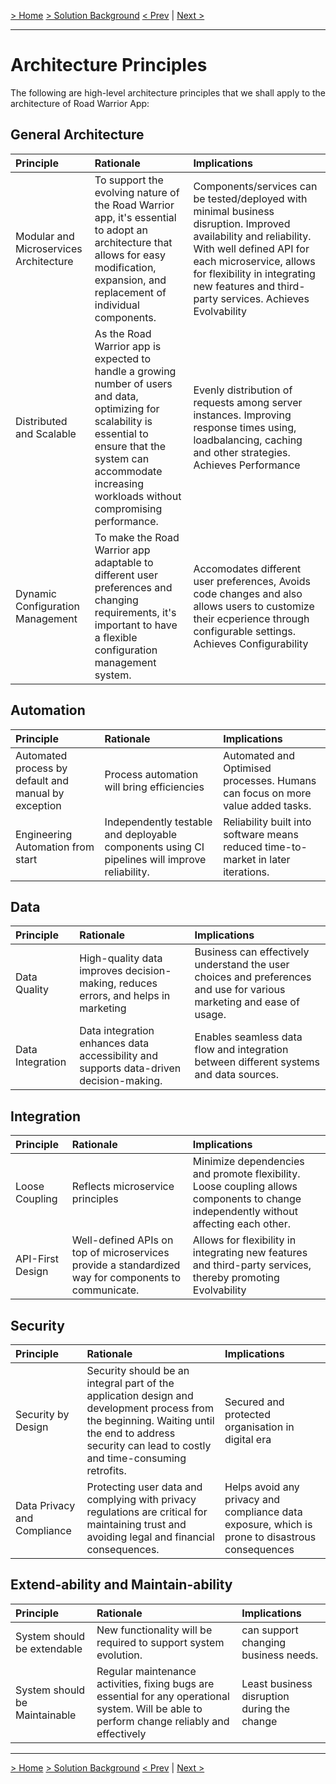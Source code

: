 [> Home](../README.md)    [> Solution Background](README.md)
[< Prev](README.md)  |  [Next >](ArchitecturePatterns.md)

---

# Architecture Principles

The following are high-level architecture principles that we shall apply to the architecture of Road Warrior App:

## General Architecture

| Principle                         | Rationale                                                    | Implications                                                 | 
| :-------------------------------- | :----------------------------------------------------------- | :----------------------------------------------------------- |
| Modular and Microservices Architecture             | To support the evolving nature of the Road Warrior app, it's essential to adopt an architecture that allows for easy modification, expansion, and replacement of individual components. | Components/services can be tested/deployed with minimal business disruption. Improved availability and reliability. With well defined API for each microservice, allows for flexibility in integrating new features and third-party services. Achieves Evolvability | 
| Distributed and Scalable       | As the Road Warrior app is expected to handle a growing number of users and data, optimizing for scalability is essential to ensure that the system can accommodate increasing workloads without compromising performance.| Evenly distribution of requests among server instances. Improving response times using, loadbalancing, caching and other strategies. Achieves Performance  | 
| Dynamic Configuration Management | To make the Road Warrior app adaptable to different user preferences and changing requirements, it's important to have a flexible configuration management system. | Accomodates different user preferences, Avoids code changes and also allows users to customize their ecperience through configurable settings.  Achieves Configurability                     |

##  Automation

| Principle                                            | Rationale                                                    | Implications                                                 |
| :--------------------------------------------------- | :----------------------------------------------------------- | :----------------------------------------------------------- |
| Automated process by default and manual by exception | Process automation will bring efficiencies                   | Automated and Optimised processes. Humans can focus on more value added tasks. |
| Engineering Automation from start                    | Independently testable and deployable components using CI pipelines will improve reliability. | Reliability built into software means reduced time-to-market in later iterations. |

## Data

| Principle              | Rationale                                                    | Implications                                                 |
| :--------------------- | :----------------------------------------------------------- | :----------------------------------------------------------- |
| Data Quality           | High-quality data improves decision-making, reduces errors, and helps in marketing | Business can effectively understand the user choices and preferences and use for various marketing and ease of usage.  |
| Data Integration     | Data integration enhances data accessibility and supports data-driven decision-making. |  Enables seamless data flow and integration between different systems and data sources. |

## Integration

| Principle                                        | Rationale                               | Implications                                                 |
| :----------------------------------------------- | :-------------------------------------- | :----------------------------------------------------------- |
| Loose Coupling | Reflects microservice principles  | Minimize dependencies and promote flexibility. Loose coupling allows components to change independently without affecting each other. |
| API-First Design | Well-defined APIs on top of microservices provide a standardized way for components to communicate.  |  Allows for flexibility in integrating new features and third-party services, thereby promoting Evolvability |


## Security

| Principle         | Rationale                                                    | Implications                                      |
| :---------------- | :----------------------------------------------------------- | :------------------------------------------------ |
| Security by Design | Security should be an integral part of the application design and development process from the beginning. Waiting until the end to address security can lead to costly and time-consuming retrofits. | Secured and protected organisation in digital era |
| Data Privacy and Compliance | Protecting user data and complying with privacy regulations are critical for maintaining trust and avoiding legal and financial consequences. | Helps avoid any privacy and compliance data exposure, which is prone to disastrous consequences |

## Extend-ability and Maintain-ability

| Principle                     | Rationale                                                    | Implications                                |
| :---------------------------- | :----------------------------------------------------------- | :------------------------------------------ |
| System should be extendable   | New functionality will be required to support system evolution. | can support changing business needs.        |
| System should be Maintainable | Regular maintenance activities, fixing bugs are essential for any operational system. Will be able to perform change reliably and effectively | Least business disruption during the change |


------




[> Home](../README.md)    [> Solution Background](README.md)
[< Prev](README.md)  |  [Next >](ArchitecturePatterns.md)
